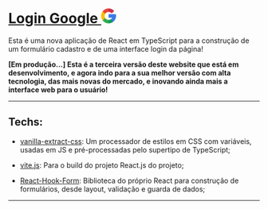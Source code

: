 # [Login Google <img height="30px" src="./public/googleIcon.png">](https://google-form-m5cfa9cyt-joaoito.vercel.app/)

Esta é uma nova aplicação de React em TypeScript para a construção de um formulário cadastro e de uma interface login da página!

**[Em produção...] Esta é a terceira versão deste website que está em desenvolvimento, e agora indo para a sua melhor versão com alta tecnologia, das mais novas do mercado, e inovando ainda mais a interface web para o usuário!**

---

## Techs:

- [vanilla-extract-css](https://vanilla-extract.style/): Um processador de estilos em CSS com variáveis, usadas em JS e pré-processadas pelo supertipo de TypeScript;

- [vite.js](https://vitejs.dev/): Para o build do projeto React.js do projeto;

- [React-Hook-Form](https://react-hook-form.com/): Biblioteca do próprio React para construção de formulários, desde layout, validação e guarda de dados;

---

